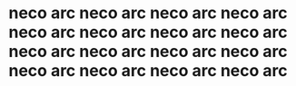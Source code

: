 # neco arc neco arc neco arc neco arc neco arc neco arc neco arc neco arc neco arc neco arc neco arc neco arc neco arc neco arc neco arc neco arc 
